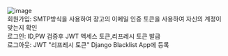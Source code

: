 ![image](https://github.com/user-attachments/assets/a7a36ded-8f60-49f5-8002-975dfbc7cff2)
<br/>
회원가입: SMTP방식을 사용하여 장고의 이메일 인증 토큰을 사용하여 자신의 계정이맞는지 확인
<br/>
로그인: ID,PW 검증후 JWT 액세스 토큰,리프레시 토큰 발급
<br/>
로그아웃: JWT "리프레시 토큰" Django Blacklist App에 등록


